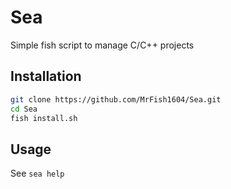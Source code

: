 # Sea
Simple fish script to manage C/C++ projects

## Installation
```bash
git clone https://github.com/MrFish1604/Sea.git
cd Sea
fish install.sh
```

## Usage
See `sea help`
